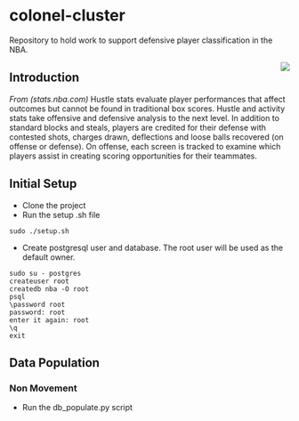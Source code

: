 # colonel-cluster
Repository to hold work to support defensive player classification in the NBA.

<img src="http://vignette3.wikia.nocookie.net/dragon-rap-battles/images/2/2d/Colonel_Sanders.png/revision/latest?cb=20151109181735" align="right" />

## Introduction

*From (stats.nba.com)*
Hustle stats evaluate player performances that affect outcomes but cannot be found in traditional box scores. Hustle and activity stats take offensive and defensive analysis to the next level. In addition to standard blocks and steals, players are credited for their defense with contested shots, charges drawn, deflections and loose balls recovered (on offense or defense). On offense, each screen is tracked to examine which players assist in creating scoring opportunities for their teammates.

## Initial Setup
- Clone the project
- Run the setup .sh file
```
sudo ./setup.sh
```
- Create postgresql user and database. The root user will be used as the default owner.
```
sudo su - postgres
createuser root
createdb nba -O root
psql
\password root
password: root
enter it again: root
\q
exit
```

## Data Population

### Non Movement
- Run the db_populate.py script
